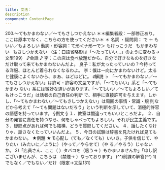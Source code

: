 ```yaml
---
title: 文法：
description
component: ContentPage
---
```



200.～てもかまわない／～てもさしつかえない
＊＊編集者殿：一部修正あり。ここは原本でなく、こちらの方を使ってください＊
＊
名詞 ・疑問詞： で ＋ もいい／もよろしい
動詞・形容詞：て形＜ナ形ーで＞ もけっこうだ
  もかまわない
  もさしつかえない
（注：口語省略形は「～たっていい…」のように変わる→文型199）
♪会話 ♪
李：この店は食べ放題だから、自分で好きなものを好きなだけ取って来てもかまわないんだよ。 良子：私が太ったっていいの？今持ってる洋服、ほとんど着られなくなるわよ。
李：僕は一向にかまわないけど。太ると健康によくないから、まあ、ほどほどに。
♯解説 ♭
「～てもかまわない／～てもさしつかえない」は許可・許容の文型ですが、「～てもいい」系と「～てもかまわ ない」系には微妙な違いがあります。「～てもいい／～てもよろしい／てもけっこうだ」は話者の自己責任の判断 で、相手に直接許可を与えます。しかし、「～てもかまわない／～てもさしつかえない」は周囲の事情・常識・規 則などから考えて「～ても問題はないだろう」という判断を示していて、消極的許容の語感を持っています。
§例文 §
１．教室は間違ってもいいところだよ。
２．自分の発言に責任を持つなら、何をしゃべってもよろしい。それが民主主義です。
３．疑問点があれば何でも結構、どうぞ質問してください。
４．話したくなけりゃ、話さなくたっていいんだよ。
５．今日の試験は辞書を見たければ見てもかまわない。
★例題 ★
1)心配し（ても／なくても）いいさ。子供を信じて、やりたい（みたいに／ように）（やって／やらせて）（や
る／やろう）じゃないか。
2)「店員さん、ここ（ ）タバコを（吸う→ ）もかまいませんか」「申し訳ございませんが、こちらは
（禁煙→ ）なっております」
(^^)前課の解答(^^)
1)でもなく／でもない／だけ（限定→文型131）
